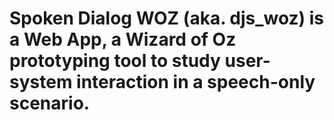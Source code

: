 # Spoken Dialog WOZ (aka. djs_woz) is a Web App, a Wizard of Oz prototyping tool to study user-system interaction in a speech-only scenario.


